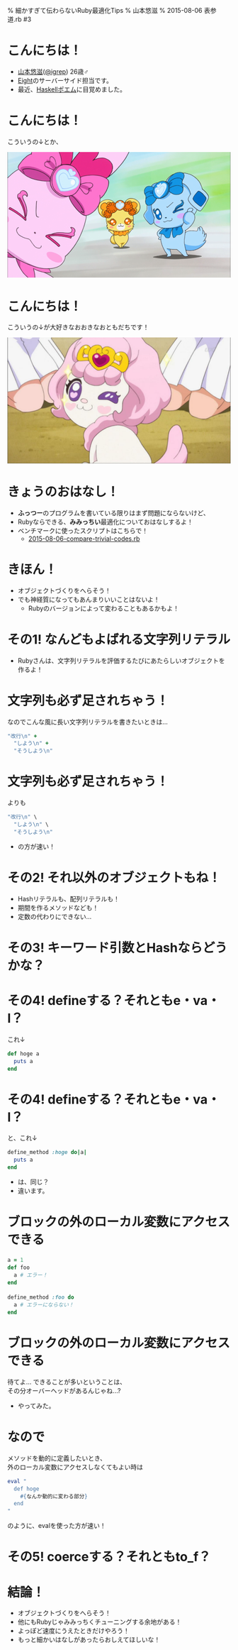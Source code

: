 % 細かすぎて伝わらないRuby最適化Tips
% 山本悠滋
% 2015-08-06 表参道.rb #3

# こんにちは！

- [山本悠滋](https://plus.google.com/u/0/+YujiYamamoto_igrep/about)([\@igrep](https://twitter.com/igrep)) 26歳♂
- [Eight](https://8card.net/)のサーバーサイド担当です。
- 最近、[Haskellポエム](/posts/2015/1-predictable-programming.html)に目覚めました。

# こんにちは！

こういうの↓とか、

![](/imgs/dokidoki-fairies-01.png)

# こんにちは！

こういうの↓が大好きなおおきなおともだちです！

![](/imgs/paff-01.jpg)

# きょうのおはなし！

- **ふっつー**のプログラムを書いている限りはまず問題にならないけど、
- Rubyならできる、**みみっちい**最適化についておはなしするよ！
- ベンチマークに使ったスクリプトはこちらで！
    - [2015-08-06-compare-trivial-codes.rb](https://github.com/igrep/igreque.info/blob/master/prgs/2015-08-06-compare-trivial-codes.rb)

# きほん！

- オブジェクトづくりをへらそう！
- でも神経質になってもあんまりいいことはないよ！
    - Rubyのバージョンによって変わることもあるかもよ！

# その1! なんどもよばれる文字列リテラル

- Rubyさんは、文字列リテラルを評価するたびにあたらしいオブジェクトを作るよ！

# 文字列も必ず足されちゃう！

なのでこんな風に長い文字列リテラルを書きたいときは...

```ruby
"改行\n" +
  "しよう\n" +
  "そうしよう\n"
```

# 文字列も必ず足されちゃう！

よりも

```ruby
"改行\n" \
  "しよう\n" \
  "そうしよう\n"
```

- の方が速い！

# その2! それ以外のオブジェクトもね！

- Hashリテラルも、配列リテラルも！
- 期間を作るメソッドなども！
- 定数の代わりにできない...

# その3! キーワード引数とHashならどうかな？

# その4! defineする？それともe・va・l？

これ↓

```ruby
def hoge a
  puts a
end
```

# その4! defineする？それともe・va・l？

と、これ↓

```ruby
define_method :hoge do|a|
  puts a
end
```

- は、同じ？
- 違います。

# ブロックの外のローカル変数にアクセスできる

```ruby
a = 1
def foo
  a # エラー！
end

define_method :foo do
  a # エラーにならない！
end
```

# ブロックの外のローカル変数にアクセスできる

待てよ... できることが多いということは、  
その分オーバーヘッドがあるんじゃね...?

- やってみた。

# なので

メソッドを動的に定義したいとき、  
外のローカル変数にアクセスしなくてもよい時は  

```ruby
eval "
  def hoge
    #{なんか動的に変わる部分}
  end
"
```

のように、evalを使った方が速い！

# その5! coerceする？それともto_f？

# 結論！

- オブジェクトづくりをへらそう！
- 他にもRubyじゃみみっちくチューニングする余地がある！
- よっぽど速度にうえたときだけやろう！
- もっと細かいはなしがあったらおしえてほしいな！
